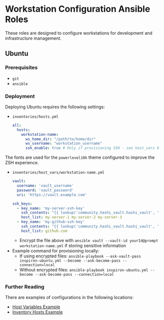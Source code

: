 # Workstation Configuration Ansible Roles
These roles are designed to configure workstations for development and infrastructure management.

## Ubuntu

### Prerequisites
* `git`
* `ansible`

### Deployment

Deploying Ubuntu requires the following settings:
* `inventories/hosts.yml`
  ```yaml
  all:
    hosts:
      workstation-name:
        ws_home_dir: "/path/to/home/dir"
        ws_username: "workstation_username"
        ssh_enable: true # Only if provisioning SSH - see host_vars below for example settings
  ```
The fonts are used for the `powerlevel10k` theme configured to improve the ZSH experience.

* `inventories/host_vars/workstation-name.yml`
  ```yaml
  vault:
    username: 'vault_username'
    password: 'vault_password'
    uri: 'https://vault.example.com'

  ssh_keys:
    - key_name: 'my-server-ssh-key'
      ssh_contents: "{{ lookup('community.hashi_vault.hashi_vault', 'secret=kv/data/my-secret/path auth_method=userpass mount_point=userpass username={{ vault.username }} password={{ vault.password }} url={{ vault.uri }}')['my-server-ssh-key'] }}"
      host_list: my-server-1 my-server-2 my-server-3
    - key_name: 'my-github-ssh-key'
      ssh_contents: "{{ lookup('community.hashi_vault.hashi_vault', 'secret=kv/data/my-secret/path auth_method=userpass mount_point=userpass username={{ vault.username }} password={{ vault.password }} url={{ vault.uri }}')['my-github-ssh-key'] }}"
      host_list: github.com
  ```
  * Encrypt the file above with `ansible vault --vault-id yourId@prompt workstation-name.yml` if storing sensitive information
* Example command for provisioning locally:
  * If using encrypted files: `ansible-playbook --ask-vault-pass inspiron-ubuntu.yml --become --ask-become-pass --connection=local`
  * Without encrypted files: `ansible-playbook inspiron-ubuntu.yml --become --ask-become-pass --connection=local`

### Further Reading
There are examples of configurations in the following locations:

* [Host Variables Example](inventories/host_vars)
* [Inventory Hosts Example](inventories/hosts.yml)